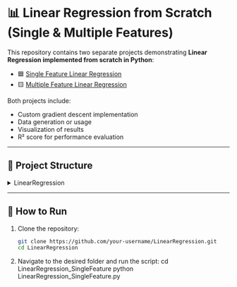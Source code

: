# 📊 Linear Regression from Scratch (Single & Multiple Features)

This repository contains two separate projects demonstrating **Linear Regression implemented from scratch in Python**:

- 🟦 [Single Feature Linear Regression](./LinearRegression_SingleFeature)
- 🟨 [Multiple Feature Linear Regression](./linearRegression_MultipleFeature)

Both projects include:
- Custom gradient descent implementation
- Data generation or usage
- Visualization of results
- R² score for performance evaluation

---

## 📂 Project Structure

<details>
  <summary>LinearRegression</summary>
    LinearRegression/ 
    │ ├── LinearRegression_SingleFeature 
    │ ├── LinearRegression_SingleFeature.py 
    │ └── README.md 
    │ ├── linearRegression_MultipleFeature 
    │ ├── linearRegression_MultipleFeature.py 
    │ └── README.md 
    └── README.md # You're here!
</details>

---

## 🚀 How to Run

1. Clone the repository:
   ```bash
   git clone https://github.com/your-username/LinearRegression.git
   cd LinearRegression
2. Navigate to the desired folder and run the script:
    cd LinearRegression_SingleFeature
    python LinearRegression_SingleFeature.py
   
